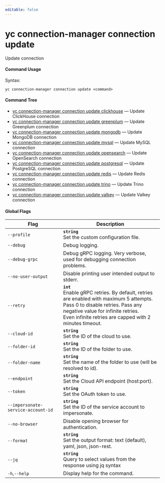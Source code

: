 ```yaml
---
editable: false
---
```


# yc connection-manager connection update

Update connection

#### Command Usage

Syntax: 

`yc connection-manager connection update <command>`

#### Command Tree

- [yc connection-manager connection update clickhouse](clickhouse.md) — Update ClickHouse connection
- [yc connection-manager connection update greenplum](greenplum.md) — Update Greenplum connection
- [yc connection-manager connection update mongodb](mongodb.md) — Update MongoDB connection
- [yc connection-manager connection update mysql](mysql.md) — Update MySQL connection
- [yc connection-manager connection update opensearch](opensearch.md) — Update OpenSearch connection
- [yc connection-manager connection update postgresql](postgresql.md) — Update PostgreSQL connection
- [yc connection-manager connection update redis](redis.md) — Update Redis connection
- [yc connection-manager connection update trino](trino.md) — Update Trino connection
- [yc connection-manager connection update valkey](valkey.md) — Update Valkey connection

#### Global Flags

| Flag | Description |
|----|----|
|`--profile`|<b>`string`</b><br/>Set the custom configuration file.|
|`--debug`|Debug logging.|
|`--debug-grpc`|Debug gRPC logging. Very verbose, used for debugging connection problems.|
|`--no-user-output`|Disable printing user intended output to stderr.|
|`--retry`|<b>`int`</b><br/>Enable gRPC retries. By default, retries are enabled with maximum 5 attempts.<br/>Pass 0 to disable retries. Pass any negative value for infinite retries.<br/>Even infinite retries are capped with 2 minutes timeout.|
|`--cloud-id`|<b>`string`</b><br/>Set the ID of the cloud to use.|
|`--folder-id`|<b>`string`</b><br/>Set the ID of the folder to use.|
|`--folder-name`|<b>`string`</b><br/>Set the name of the folder to use (will be resolved to id).|
|`--endpoint`|<b>`string`</b><br/>Set the Cloud API endpoint (host:port).|
|`--token`|<b>`string`</b><br/>Set the OAuth token to use.|
|`--impersonate-service-account-id`|<b>`string`</b><br/>Set the ID of the service account to impersonate.|
|`--no-browser`|Disable opening browser for authentication.|
|`--format`|<b>`string`</b><br/>Set the output format: text (default), yaml, json, json-rest.|
|`--jq`|<b>`string`</b><br/>Query to select values from the response using jq syntax|
|`-h`,`--help`|Display help for the command.|
